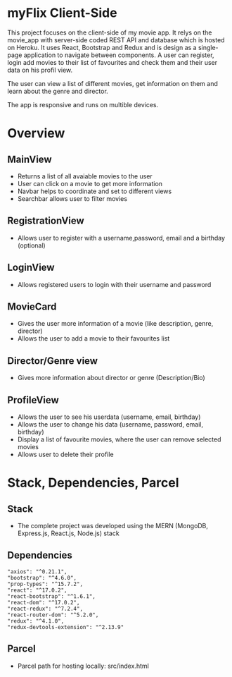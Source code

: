 # myFlix Client-Side
<p>This project focuses on the client-side of my movie app. It relys on the movie_app with server-side coded REST API and database which is hosted on Heroku. It uses React, Bootstrap and Redux and is design as a single-page application to navigate between components.
A user can register, login add movies to their list of favourites and check them and their user data on his profil view.

The user can view a list of different movies, get information on them and learn about the genre and director. 

The app is responsive and runs on multible devices.
<p>
  
# Overview
  
  ## MainView
  * Returns a list of all avaiable movies to the user
  * User can click on a movie to get more information
  * Navbar helps to coordinate and set to different views
  * Searchbar allows user to filter movies
  
  
  ## RegistrationView
  * Allows user to register with a username,password, email and a birthday (optional)
  
  ## LoginView
  * Allows registered users to login with their username and password
  
  ## MovieCard
  * Gives the user more information of a movie (like description, genre, director)
  * Allows the user to add a movie to their favourites list
  
  ## Director/Genre view
  * Gives more information about director or genre (Description/Bio)
  
  ## ProfileView
  * Allows the user to see his userdata (username, email, birthday)
  * Allows the user to change his data (username, password, email, birthday) 
  * Display a list of favourite movies, where the user can remove selected movies
  * Allows user to delete their profile
  
  
  # Stack, Dependencies, Parcel
  
  ## Stack
  * The complete project was developed using the MERN (MongoDB, Express.js, React.js, Node.js) stack
  
  ## Dependencies
    "axios": "^0.21.1",
    "bootstrap": "^4.6.0",
    "prop-types": "^15.7.2",
    "react": "^17.0.2",
    "react-bootstrap": "^1.6.1",
    "react-dom": "^17.0.2",
    "react-redux": "^7.2.4",
    "react-router-dom": "^5.2.0",
    "redux": "^4.1.0",
    "redux-devtools-extension": "^2.13.9"
  
  ## Parcel
  * Parcel path for hosting locally: src/index.html


